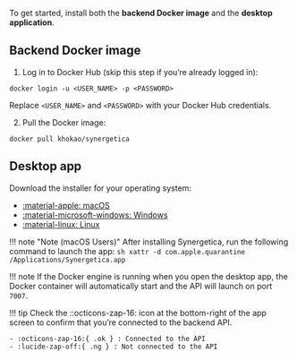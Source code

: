To get started, install both the **backend Docker image** and the **desktop application**.

## Backend Docker image

1. Log in to Docker Hub (skip this step if you’re already logged in):
```console
docker login -u <USER_NAME> -p <PASSWORD>
```
Replace `<USER_NAME>` and `<PASSWORD>` with your Docker Hub credentials.

2. Pull the Docker image:
```console
docker pull khokao/synergetica
```

## Desktop app

Download the installer for your operating system:

<div class="grid cards" markdown>

- [:material-apple: macOS](https://github.com/khokao/synergetica/releases/download/nightly/Synergetica_0.0.0_aarch64.dmg)
- [:material-microsoft-windows: Windows](https://github.com/khokao/synergetica/releases/download/nightly/Synergetica_0.0.0_x64-setup.exe)
- [:material-linux: Linux](https://github.com/khokao/synergetica/releases/download/nightly/Synergetica_0.0.0_amd64.deb)

</div>

!!! note "Note (macOS Users)"
    After installing Synergetica, run the following command to launch the app:
    ```sh
    xattr -d com.apple.quarantine /Applications/Synergetica.app
    ```

!!! note
    If the Docker engine is running when you open the desktop app, the Docker container will automatically start and the API will launch on port `7007`.

!!! tip
    Check the ::octicons-zap-16: icon at the bottom-right of the app screen to confirm that you’re connected to the backend API.

    - :octicons-zap-16:{ .ok } : Connected to the API
    - :lucide-zap-off:{ .ng } : Not connected to the API
